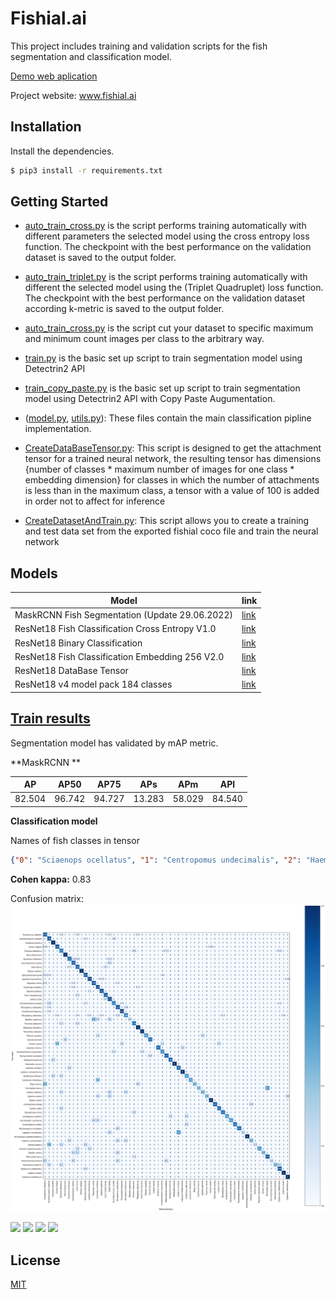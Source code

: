 # Fishial.ai

This project includes training and validation scripts for the fish segmentation and classification model.

[Demo web aplication](https://portal.fishial.ai/search/by-fishial-recognition)

Project website: www.fishial.ai

## Installation

Install the dependencies.

```sh
$ pip3 install -r requirements.txt
```

## Getting Started
* [auto_train_cross.py](train_scripts/classification/auto_train_cross.py) is the script performs training automatically with different parameters the selected model using the cross entropy loss function. The checkpoint with the best performance on the validation dataset is saved to the output folder.

* [auto_train_triplet.py](train_scripts/classification/auto_train_triplet.py) is the script performs training automatically with different the selected model using the (Triplet Quadruplet) loss function. The checkpoint with the best performance on the validation dataset according k-metric is saved to the output folder.

* [auto_train_cross.py](train_scripts/classification/auto_train_cross.py) is the script cut your dataset to specific maximum and minimum count images per class to the arbitrary way.

* [train.py](train_scripts/segmentation/train.py) is the basic set up script to train segmentation model using Detectrin2 API 

* [train_copy_paste.py](train_scripts/segmentation/train_copy_paste.py) is the basic set up script to train segmentation model using Detectrin2 API with Copy Paste Augumentation.

* ([model.py](module/classification_package/src/model.py), [utils.py](module/classification_package/src/utils.py)): These files contain the main classification pipline implementation.

* [CreateDataBaseTensor.py](helper/classification/CreateDataBaseTensor.py): This script is designed to get the attachment tensor for a trained neural network, the resulting tensor has dimensions {number of classes * maximum number of images for one class * embedding dimension} for classes in which the number of attachments is less than in the maximum class, a tensor with a value of 100 is added in order not to affect for inference

* [CreateDatasetAndTrain.py](helper/classification/CreateDatasetAndTrain.ipynb): This script allows you to create a training and test data set from the exported fishial coco file and train the neural network

## Models

| Model | link  |
| ------------- | ------------- |
| MaskRCNN Fish Segmentation (Update 29.06.2022)  | [link](https://storage.googleapis.com/fishial-ml-resources/models_29.06.2022/model_0259999.pth) |
| ResNet18 Fish Classification Cross Entropy V1.0 | [link](https://storage.googleapis.com/fishial-ml-resources/final_cross_cross_entropy_0.9923599320882852_258571.0.ckpt) |
| ResNet18 Binary Classification  | [link](https://storage.cloud.google.com/fishial-ml-resources/binary_class.ckpt) |
| ResNet18 Fish Classification Embedding 256 V2.0  | [link](https://storage.googleapis.com/fishial-ml-resources/models_29.06.2022/full_256.ckpt) |
| ResNet18 DataBase Tensor  | [link](https://storage.googleapis.com/fishial-ml-resources/models_29.06.2022/train%2Btest_embedding.pt) |
| ResNet18 v4 model pack 184 classes | [link](https://storage.googleapis.com/fishial-ml-resources/classification_v5.zip) |



## [Train results](train_scripts/README.md)


Segmentation model has validated by mAP metric.

**MaskRCNN **

| AP | AP50  | AP75 | APs | APm | APl | 
| ------------- | ------------- | ------------- | ------------- | ------------- | ------------- |
| 82.504  | 96.742 | 94.727 | 13.283 | 58.029 | 84.540 |


**Classification model**

Names of fish classes in tensor
```json
{"0": "Sciaenops ocellatus", "1": "Centropomus undecimalis", "2": "Haemulon plumierii", "3": "Lutjanus analis", "4": "Lutjanus synagris", "5": "Coryphaena hippurus", "6": "Oncorhynchus mykiss", "7": "Pterois volitans", "8": "Sphyraena barracuda", "9": "Micropterus salmoides", "10": "Salvelinus fontinalis", "11": "Morone saxatilis", "12": "Rhincodon typus", "13": "Scomberomorus cavalla", "14": "Thunnus albacares", "15": "Megalops atlanticus", "16": "Micropterus dolomieu", "17": "Salmo trutta", "18": "Makaira nigricans", "19": "Carassius auratus", "20": "Oncorhynchus nerka", "21": "Ocyurus chrysurus", "22": "Strongylura marina", "23": "Atractosteus spatula", "24": "Perca fluviatilis", "25": "Carcharhinus plumbeus", "26": "Balistes capriscus", "27": "Pomoxis nigromaculatus", "28": "Sander vitreus", "29": "Abramis brama", "30": "Lutjanus campechanus", "31": "Scomber scombrus", "32": "Carpiodes carpio", "33": "Mycteroperca bonaci", "34": "Acanthocybium solandri", "35": "Cyprinus carpio", "36": "Rachycentron canadum", "37": "Leiostomus xanthurus", "38": "Centropristis striata", "39": "Caranx hippos", "40": "Caranx latus", "41": "Elops saurus", "42": "Epinephelus morio", "43": "Lobotes surinamensis", "44": "Scomberomorus maculatus", "45": "Trachinotus falcatus", "46": "Seriola dumerili", "47": "Oncorhynchus kisutch", "48": "Lachnolaimus maximus", "49": "Alectis ciliaris", "50": "Pomatomus saltatrix", "51": "Caranx crysos", "52": "Opisthonema oglinum", "53": "Oncorhynchus tshawytscha", "54": "Salmo salar", "55": "Esox lucius", "56": "Cynoscion nebulosus", "57": "Lutjanus griseus", "58": "Synodus foetens", "59": "Lepomis gulosus", "60": "Lepomis gibbosus", "61": "Perca flavescens", "62": "Morone chrysops", "63": "Lepomis auritus", "64": "Lepomis cyanellus", "65": "Tylosurus crocodilus", "66": "Menticirrhus americanus", "67": "Menticirrhus saxatilis", "68": "Mycteroperca microlepis", "69": "Paralichthys dentatus", "70": "Prionotus evolans", "71": "Paralichthys lethostigma", "72": "Amia calva", "73": "Lepisosteus osseus", "74": "Lepomis macrochirus", "75": "Esox niger", "76": "Ameiurus nebulosus", "77": "Ameiurus natalis", "78": "Ambloplites rupestris", "79": "Catostomus commersonii", "80": "Ameiurus catus", "81": "Semotilus atromaculatus", "82": "Anguilla rostrata", "83": "Moxostoma macrolepidotum", "84": "Oncorhynchus gorbuscha", "85": "Cyprinus carpio carpio", "86": "Thunnus atlanticus", "87": "Lutjanus argentimaculatus", "88": "Pomoxis annularis", "89": "Sander canadensis", "90": "Stenotomus chrysops", "91": "Aplodinotus grunniens", "92": "Ictalurus punctatus", "93": "Trachinotus carolinus", "94": "Lagodon rhomboides", "95": "Tautoga onitis", "96": "Bagre marinus", "97": "Ariopsis felis", "98": "Esox masquinongy", "99": "Ameiurus melas", "100": "Salvelinus namaycush", "101": "Pogonias cromis", "102": "Micropogonias undulatus", "103": "Archosargus probatocephalus", "104": "Sphyrna tiburo", "105": "Alosa sapidissima", "106": "Acipenser fulvescens", "107": "Acipenser transmontanus", "108": "Micropterus punctulatus", "109": "Cichla ocellaris", "110": "Oreochromis aureus", "111": "Ophiodon elongatus", "112": "Merlangius merlangus", "113": "Scomber japonicus", "114": "Paralichthys californicus", "115": "Paralabrax clathratus", "116": "Lates calcarifer", "117": "Ictalurus furcatus", "118": "Morone americana", "119": "Rutilus rutilus", "120": "Carcharhinus limbatus", "121": "Pylodictis olivaris", "122": "Dicentrarchus labrax", "123": "Oncorhynchus clarkii", "124": "Platycephalus fuscus", "125": "Lepomis microlophus", "126": "Ctenopharyngodon idella", "127": "Clarias gariepinus", "128": "Silurus glanis", "129": "Lutjanus fulviflamma", "130": "Lutjanus bohar", "131": "Gymnosarda unicolor", "132": "Barbus barbus", "133": "Carassius carassius", "134": "Tilapia sparrmanii", "135": "Micropterus floridanus", "136": "Micropterus treculii", "137": "Lepomis megalotis", "138": "Micropterus coosae", "139": "Belone belone", "140": "Scyliorhinus canicula", "141": "Triakis semifasciata", "142": "Caranx ignobilis", "143": "Cichlasoma urophthalmus", "144": "Mugil cephalus", "145": "Tinca tinca", "146": "Ictiobus bubalus", "147": "Gadus morhua", "148": "Acanthopagrus australis", "149": "Paralabrax maculatofasciatus", "150": "Lepisosteus oculatus", "151": "Caranx melampygus", "152": "Scardinius erythrophthalmus", "153": "Chrysophrys auratus", "154": "Seriola lalandi", "155": "Arripis trutta", "156": "Sander lucioperca", "157": "Dasyatis pastinaca", "158": "Pollachius pollachius", "159": "Caranx sexfasciatus", "160": "Semotilus corporalis", "161": "Macquaria ambigua", "162": "Lepisosteus platyrhincus", "163": "Dorosoma cepedianum", "164": "Labrus bergylta", "165": "Hypophthalmichthys molitrix", "166": "Rhabdosargus sarba", "167": "Prosopium williamsoni", "168": "Amphistichus argenteus", "169": "Sebastes melanops", "170": "Blicca bjoerkna", "171": "Paralabrax nebulifer", "172": "Anguilla anguilla", "173": "Mayaheros urophthalmus", "174": "Channa striata", "175": "Sphoeroides maculatus", "176": "Thymallus thymallus", "177": "Percalates novemaculeatus", "178": "Hephaestus fuliginosus", "179": "Maccullochella peelii", "180": "Esox americanus americanus", "181": "Acanthopagrus butcheri", "182": "Moxostoma anisurum", "183": "Cymatogaster aggregata", "184": "Channa marulius"}
```

**Cohen kappa:** 0.83

Confusion matrix:
![Confusion matrix](imgs/image5.png "Confusion matrix")


<p float="left">
  <img src="https://fishial.ai/static/fishial_logo-2c651a547f55002df228d91f57178377.png" height="40" />
  <img src="https://wp.fishial.ai/wp-content/uploads/2020/08/68e6fe03-e654-4d15-9161-98715ff1f393.png" height="40" /> 
  <img src="https://wp.fishial.ai/wp-content/uploads/2021/01/WYE-Foundation-Full-Color.png" height="40" />
  <img src="https://wp.fishial.ai/wp-content/uploads/2019/08/dotcom-standard.png" height="40" />
</p>


## License

[MIT](https://choosealicense.com/licenses/mit/)

